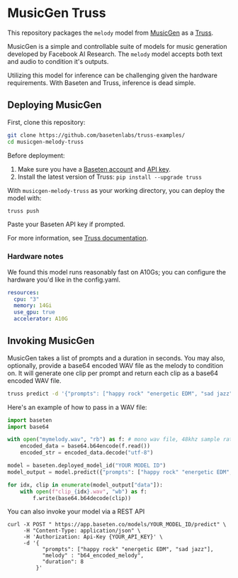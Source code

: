 # MusicGen Truss

This repository packages the `melody` model from [MusicGen](https://github.com/facebookresearch/audiocraft/) as a [Truss](https://truss.baseten.co).

MusicGen is a simple and controllable suite of models for music generation developed by Facebook AI Research. The `melody` model accepts both text and audio to condition it's outputs. 

Utilizing this model for inference can be challenging given the hardware requirements. With Baseten and Truss, inference is dead simple.

## Deploying MusicGen

First, clone this repository:

```sh
git clone https://github.com/basetenlabs/truss-examples/
cd musicgen-melody-truss
```

Before deployment:

1. Make sure you have a [Baseten account](https://app.baseten.co/signup) and [API key](https://app.baseten.co/settings/account/api_keys).
2. Install the latest version of Truss: `pip install --upgrade truss`

With `musicgen-melody-truss` as your working directory, you can deploy the model with:

```sh
truss push
```

Paste your Baseten API key if prompted.

For more information, see [Truss documentation](https://truss.baseten.co).

### Hardware notes

We found this model runs reasonably fast on A10Gs; you can configure the hardware you'd like in the config.yaml.

```yaml
resources:
  cpu: "3"
  memory: 14Gi
  use_gpu: true
  accelerator: A10G
```

## Invoking MusicGen

MusicGen takes a list of prompts and a duration in seconds. You may also, optionally, provide a base64 encoded WAV file as the melody to condition on. It will generate one clip per prompt and return each clip as a base64 encoded WAV file.

```sh
truss predict -d '{"prompts": ["happy rock" "energetic EDM", "sad jazz"], "melody": "b64_encoded_melody", "duration": 8}'
```

Here's an example of how to pass in a WAV file:

```python
import baseten
import base64

with open("mymelody.wav", "rb") as f: # mono wav file, 48khz sample rate
    encoded_data = base64.b64encode(f.read())
    encoded_str = encoded_data.decode("utf-8")

model = baseten.deployed_model_id("YOUR MODEL ID")
model_output = model.predict({"prompts": ["happy rock" "energetic EDM", "sad jazz"], "melody": encoded_str, "duration": 8})

for idx, clip in enumerate(model_output["data"]):
    with open(f"clip_{idx}.wav", "wb") as f:
        f.write(base64.b64decode(clip))
```

You can also invoke your model via a REST API

```
curl -X POST " https://app.baseten.co/models/YOUR_MODEL_ID/predict" \
     -H "Content-Type: application/json" \
     -H 'Authorization: Api-Key {YOUR_API_KEY}' \
     -d '{
           "prompts": ["happy rock" "energetic EDM", "sad jazz"], 
           "melody" : "b64_encoded_melody",
           "duration": 8
         }'
```